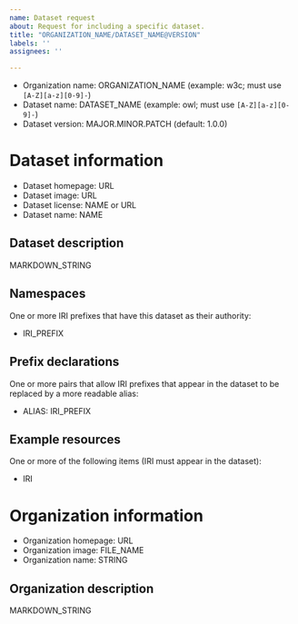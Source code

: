 ```yaml
---
name: Dataset request
about: Request for including a specific dataset.
title: "ORGANIZATION_NAME/DATASET_NAME@VERSION"
labels: ''
assignees: ''

---
```


* Organization name: ORGANIZATION_NAME (example: w3c; must use `[A-Z][a-z][0-9]-`)
* Dataset name: DATASET_NAME (example: owl; must use `[A-Z][a-z][0-9]-`)
* Dataset version: MAJOR.MINOR.PATCH (default: 1.0.0)

# Dataset information

* Dataset homepage: URL
* Dataset image: URL
* Dataset license: NAME or URL
* Dataset name: NAME

## Dataset description

MARKDOWN_STRING

## Namespaces

One or more IRI prefixes that have this dataset as their authority:

  - IRI_PREFIX

## Prefix declarations

One or more pairs that allow IRI prefixes that appear in the dataset
to be replaced by a more readable alias:

  - ALIAS: IRI_PREFIX

## Example resources

One or more of the following items (IRI must appear in the dataset):

  - IRI

# Organization information

* Organization homepage: URL
* Organization image: FILE_NAME
* Organization name: STRING

## Organization description

MARKDOWN_STRING

